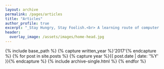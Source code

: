 ```yaml
---
layout: archive
permalink: /pages/articles
title: "Articles"
author_profile: true
excerpt: "_Stay Hungry, Stay Foolish.<br> A learning route of computer vision and machine learning._"
header:
  overlay_image: /assets/images/home-head.jpg
---
```


{% include base_path %}
{% capture written_year %}'2017'{% endcapture %}
{% for post in site.posts %}
  {% capture year %}{{ post.date | date: '%Y' }}{% endcapture %}
  {% include archive-single.html %}
{% endfor %}
